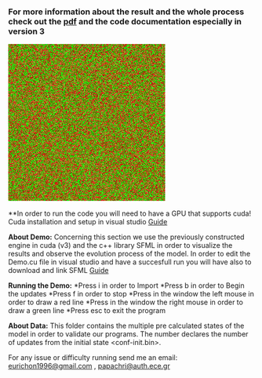 ### For more information about the result and the whole process check out the [pdf][1] and the code documentation especially in **version 3**

![](model_evolution.gif)


**In order to run the code you will need to have a GPU that supports cuda!
Cuda installation and setup in visual studio [Guide][2]


__About Demo:__
Concerning this section we use the previously constructed engine in cuda (v3) and the c++ library SFML
in order to visualize the results and observe the evolution process of the model.
In order to edit the Demo.cu file in visual studio and have a succesfull run you will have also to download
and link SFML [Guide][3]

__Running the Demo:__
  *Press i in order to Import
  *Press b in order to Begin the updates
  *Press f in order to stop
  *Press in the window the left mouse in order to draw a red line
  *Press in the window the right mouse in order to draw a green line
  *Press esc to exit the program

__About Data:__
This folder contains the multiple pre calculated states of the model in order to validate our programs.
The number declares the number of updates from the initial state <conf-init.bin>.


[1]: https://github.com/eurichon/ISING-MODEL-IN-CUDA/blob/master/Report.pdf
[2]: https://www.youtube.com/watch?v=cuCWbztXk4Y
[3]: https://www.sfml-dev.org/tutorials/2.5/start-vc.php


For any issue or difficulty running send me an email: eurichon1996@gmail.com , papachri@auth.ece.gr

